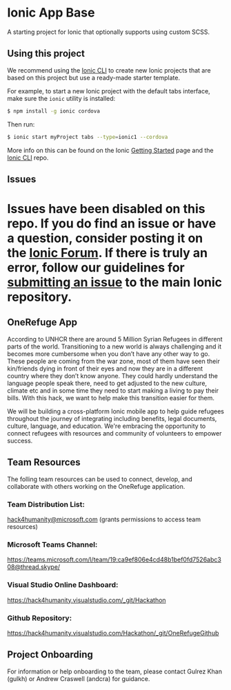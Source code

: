 Ionic App Base
==============

A starting project for Ionic that optionally supports using custom SCSS.

## Using this project

We recommend using the [Ionic CLI](https://github.com/ionic-team/ionic-cli) to create new Ionic projects that are based on this project but use a ready-made starter template.

For example, to start a new Ionic project with the default tabs interface, make sure the `ionic` utility is installed:

```bash
$ npm install -g ionic cordova
```

Then run: 

```bash
$ ionic start myProject tabs --type=ionic1 --cordova
```

More info on this can be found on the Ionic [Getting Started](https://ionicframework.com/getting-started) page and the [Ionic CLI](https://github.com/ionic-team/ionic-cli) repo.

## Issues

Issues have been disabled on this repo. If you do find an issue or have a question, consider posting it on the [Ionic Forum](https://forum.ionicframework.com/). If there is truly an error, follow our guidelines for [submitting an issue](https://ionicframework.com/submit-issue/) to the main Ionic repository.
=======
## OneRefuge App
According to UNHCR there are around 5 Million Syrian Refugees in different parts of the world. Transitioning to a new world is always challenging and it becomes more cumbersome when you don’t have any other way to go. These people are coming from the war zone, most of them have seen their kin/friends dying in front of their eyes and now they are in a different country where they don’t know anyone. They could hardly understand the language people speak there, need to get adjusted to the new culture, climate etc and in some time they need to start making a living to pay their bills. With this hack, we want to help make this transition easier for them.

We will be building a cross-platform Ionic mobile app to help guide refugees throughout the journey of integrating including benefits, legal documents, culture, language, and education. We're embracing the opportunity to connect refugees with resources and community of volunteers to empower success.


## Team Resources
The folling team resources can be used to connect, develop, and collaborate with others working on the OneRefuge application.

### Team Distribution List:
hack4humanity@microsoft.com (grants permissions to access team resources)


### Microsoft Teams Channel:
https://teams.microsoft.com/l/team/19:ca9ef806e4cd48b1bef0fd7526abc308@thread.skype/


### Visual Studio Online Dashboard:
https://hack4humanity.visualstudio.com/_git/Hackathon


### Github Repository:
https://hack4humanity.visualstudio.com/Hackathon/_git/OneRefugeGithub

## Project Onboarding
For information or help onboarding to the team, please contact Gulrez Khan (gulkh) or Andrew Craswell (andcra) for guidance.
